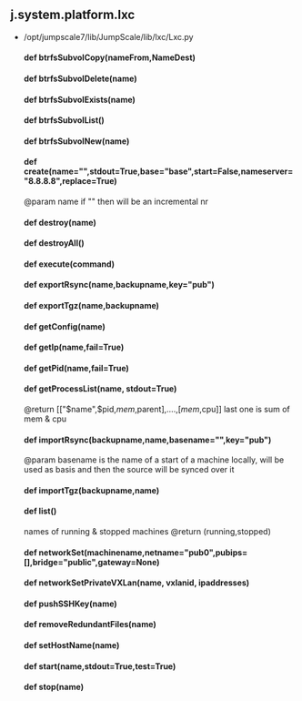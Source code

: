## j.system.platform.lxc

- /opt/jumpscale7/lib/JumpScale/lib/lxc/Lxc.py

    #### def btrfsSubvolCopy(nameFrom,NameDest) 
    #### def btrfsSubvolDelete(name) 
    #### def btrfsSubvolExists(name) 
    #### def btrfsSubvolList() 
    #### def btrfsSubvolNew(name) 
    #### def create(name="",stdout=True,base="base",start=False,nameserver="8.8.8.8",replace=True) 
    
    @param name if "" then will be an incremental nr
    #### def destroy(name) 
    #### def destroyAll() 
    #### def execute(command) 
    #### def exportRsync(name,backupname,key="pub") 
    #### def exportTgz(name,backupname) 
    #### def getConfig(name) 
    #### def getIp(name,fail=True) 
    #### def getPid(name,fail=True) 
    #### def getProcessList(name, stdout=True) 
    
    @return [["$name",$pid,$mem,$parent],....,[$mem,$cpu]]
    last one is sum of mem & cpu
    #### def importRsync(backupname,name,basename="",key="pub") 
    
    @param basename is the name of a start of a machine locally, will be used as basis and then the source will be synced over it
    #### def importTgz(backupname,name) 
    #### def list() 
    
    names of running & stopped machines
    @return (running,stopped)
    #### def networkSet(machinename,netname="pub0",pubips=[],bridge="public",gateway=None) 
    #### def networkSetPrivateVXLan(name, vxlanid, ipaddresses) 
    #### def pushSSHKey(name) 
    #### def removeRedundantFiles(name) 
    #### def setHostName(name) 
    #### def start(name,stdout=True,test=True) 
    #### def stop(name) 
